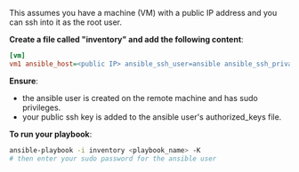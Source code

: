 This assumes you have a machine (VM) with a public IP address and you can ssh into it as the root user.

**Create a file called "inventory" and add the following content**:
```ini
[vm]
vm1 ansible_host=<public IP> ansible_ssh_user=ansible ansible_ssh_private_key_file=~/.ssh/ansible
```

**Ensure**:
- the ansible user is created on the remote machine and has sudo privileges.
- your public ssh key is added to the ansible user's authorized_keys file.


**To run your playbook**:
```bash
ansible-playbook -i inventory <playbook_name> -K
# then enter your sudo password for the ansible user
```